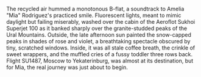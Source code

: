 The recycled air hummed a monotonous B-flat, a soundtrack to Amelia "Mia" Rodriguez's practiced smile.  Fluorescent lights, meant to mimic daylight but failing miserably, washed over the cabin of the Aeroflot Sukhoi Superjet 100 as it banked sharply over the granite-studded peaks of the Ural Mountains. Outside, the late afternoon sun painted the snow-capped peaks in shades of rose and violet, a breathtaking spectacle obscured by tiny, scratched windows.  Inside, it was all stale coffee breath, the crinkle of sweet wrappers, and the muffled cries of a fussy toddler three rows back.  Flight SU1487, Moscow to Yekaterinburg, was almost at its destination, but for Mia, the real journey was just about to begin.
